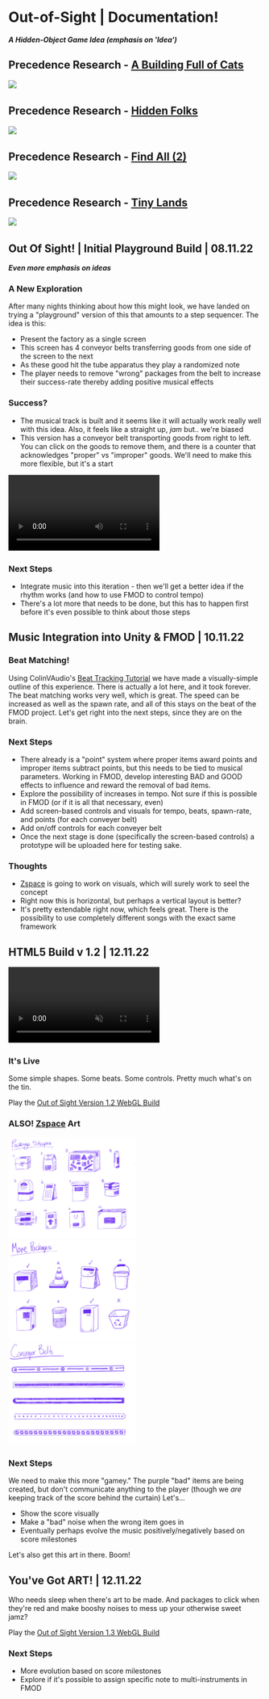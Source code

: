 # Out-of-Sight | Documentation!
***A Hidden-Object Game Idea (emphasis on 'Idea')***

## Precedence Research - [A Building Full of Cats](https://store.steampowered.com/app/1969080/A_Building_Full_of_Cats/)

<img src="https://github.com/zSpaceSheikh/Out-of-Sight/blob/main/Process/Media/precedent-ABFOC.jpg" width="50%">


## Precedence Research - [Hidden Folks](https://hiddenfolks.com/)

<img src="https://github.com/zSpaceSheikh/Out-of-Sight/blob/main/Process/Media/precedent-HF.jpg" width="50%">


## Precedence Research - [Find All (2)](https://store.steampowered.com/app/1722520/FIND_ALL_2_Middle_Ages/)

<img src="https://github.com/zSpaceSheikh/Out-of-Sight/blob/main/Process/Media/precedent-FA2.jpg" width="50%">


## Precedence Research - [Tiny Lands](https://store.steampowered.com/app/1354910/Tiny_Lands/)

<img src="https://github.com/zSpaceSheikh/Out-of-Sight/blob/main/Process/Media/precedent-TL.jpg" width="50%">

## Out Of Sight! | Initial Playground Build | 08.11.22
***Even more emphasis on ideas***

###  A New Exploration

After many nights thinking about how this might look, we have landed on trying a "playground" version of this that amounts to a step sequencer.
The idea is this:
* Present the factory as a single screen
* This screen has 4 conveyor belts transferring goods from one side of the screen to the next
* As these good hit the tube apparatus they play a randomized note
* The player needs to remove "wrong" packages from the belt to increase their success-rate thereby adding positive musical effects

### Success?

* The musical track is built and it seems like it will actually work really well with this idea. Also, it feels like a straight up, *jam* but.. we're biased
* This version has a conveyor belt transporting goods from right to left. You can click on the goods to remove them, and there is a counter that acknowledges "proper" vs "improper" goods. We'll need to make this more flexible, but it's a start

<video controls><source src="Media/proto_08_11.mov" type ="video/mp4"></video>

### Next Steps

* Integrate music into this iteration - then we'll get a better idea if the rhythm works (and how to use FMOD to control tempo)
* There's a lot more that needs to be done, but this has to happen first before it's even possible to think about those steps

## Music Integration into Unity & FMOD | 10.11.22

### Beat Matching!

Using ColinVAudio's [Beat Tracking Tutorial](https://www.youtube.com/watch?v=hNQX1fsQL4Q) we have made a visually-simple outline of this experience.
There is actually a lot here, and it took forever. The beat matching works very well, which is great. The speed can be increased as well as the spawn rate, and all of this stays on the beat of the FMOD project.
Let's get right into the next steps, since they are on the brain.

### Next Steps
* There already is a "point" system where proper items award points and improper items subtract points, but this needs to be tied to musical parameters.
  Working in FMOD, develop interesting BAD and GOOD effects to influence and reward the removal of bad items.
* Explore the possibility of increases in tempo. Not sure if this is possible in FMOD (or if it is all that necessary, even)
* Add screen-based controls and visuals for tempo, beats, spawn-rate, and points (for each conveyer belt)
* Add on/off controls for each conveyer belt
* Once the next stage is done (specifically the screen-based controls) a prototype will be uploaded here for testing sake.

### Thoughts
* [Zspace](https://github.com/zSpaceSheikh) is going to work on visuals, which will surely work to seel the concept
* Right now this is horizontal, but perhaps a vertical layout is better?
* It's pretty extendable right now, which feels great. There is the possibility to use completely different songs with the exact same framework

## HTML5 Build v 1.2 | 12.11.22

<video src="https://user-images.githubusercontent.com/8988958/201481491-6cdde665-fc56-49e8-a525-ab87610d4fe4.mov" controls="controls" muted="muted"></video>

### It's Live

Some simple shapes. Some beats. Some controls. Pretty much what's on the tin.

Play the [Out of Sight Version 1.2 WebGL Build](https://mouseandthebillionaire.github.io/outOfSight/Builds/v1.2/)


### ALSO! [Zspace](https://github.com/zSpaceSheikh) Art

<img src="Media/Package_Sketches.png" width="50%">
<img src="Media/Package_Sketches_V2.png" width="50%">
<img src="Media/Conveyor_Styles.png" width="50%">

### Next Steps
We need to make this more "gamey." The purple "bad" items are being created, but don't communicate anything to the player 
  (though we _are_ keeping track of the score behind the curtain) Let's...
* Show the score visually
* Make a "bad" noise when the wrong item goes in
* Eventually perhaps evolve the music positively/negatively based on score milestones

Let's also get this art in there. Boom!

## You've Got ART! | 12.11.22

Who needs sleep when there's art to be made. And packages to click when they're red and make booshy noises to mess up your otherwise sweet jamz?

Play the [Out of Sight Version 1.3 WebGL Build](https://mouseandthebillionaire.github.io/outOfSight/Builds/v1.3/)

### Next Steps
* More evolution based on score milestones
* Explore if it's possible to assign specific note to multi-instruments in FMOD


